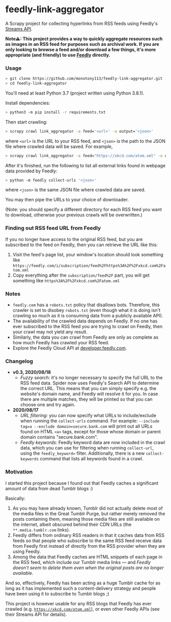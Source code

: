 # feedly-link-aggregator

A Scrapy project for collecting hyperlinks from RSS feeds using Feedly's [Streams API](https://developer.feedly.com/v3/streams/).

**Note⚠: This project provides a way to quickly aggregate resources such as images in an RSS feed for purposes such as archival work. If you are only looking to browse a feed and/or download a few things, it's more appropriate (and friendly) to use [Feedly](https://feedly.com) directly.**

### Usage

```bash
> git clone https://github.com/monotony113/feedly-link-aggregator.git
> cd feedly-link-aggregator
```

You'll need at least Python 3.7 (project written using Python 3.8.1).

Install dependencies:

```bash
> python3 -m pip install -r requirements.txt
```

Then start crawling:

```bash
> scrapy crawl link_aggregator -a feed='<url>' -a output='<json>'
```

where `<url>` is the URL to your RSS feed, and `<json>` is the path to the JSON file where crawled data will be saved.
For example, 

```bash
> scrapy crawl link_aggregator -a feed="https://xkcd.com/atom.xml" -a output=instance/xkcd.json
```

After it's finished, run the following to list all external links found in webpage data provided by Feedly:

```bash
> python -m feedly collect-urls '<json>'
```

where `<json>` is the same JSON file where crawled data are saved.

You may then pipe the URLs to your choice of downloader.

(Note: you should specify a different directory for each RSS feed you want to download, otherwise your previous crawls will be overwritten.)

### Finding out RSS feed URL from Feedly

If you no longer have access to the original RSS feed, but you are subscribed to the feed on Feedly, then you can retrieve the URL like this:

1. Visit the feed's page list, your window's location should look something like `https://feedly.com/i/subscription/feed%2Fhttps%3A%2F%2Fxkcd.com%2Fatom.xml`
2. Copy everything after the `subscription/feed%2F` part, you will get something like `https%3A%2F%2Fxkcd.com%2Fatom.xml`

### Notes

- `feedly.com` has a `robots.txt` policy that disallows bots. Therefore, this crawler is set to disobey `robots.txt` (even though
what it is doing isn't crawling so much as it is consuming data from a publicly available API).
- The availability of the crawled data depends on Feedly. If no one has ever subscribed to the RSS feed you are
trying to crawl on Feedly, then your crawl may not yield any result.
- Similarly, the data you can crawl from Feedly are only as complete as how much Feedly has crawled your RSS feed.
- Explore the Feedly Cloud API at [developer.feedly.com](https://developer.feedly.com).

### Changelog

- **v0.3, 2020/08/18**
    - _Fuzzy search:_ it's no longer necessary to specify the full URL to the RSS feed data. Spider now uses Feedly's Search API to
    determine the correct URL. This means that you can simply specify e.g. the website's domain name, and Feedly will resolve it for you.
    In case there are multiple matches, they will be printed so that you can choose one and try again.
- **2020/08/17**
    - _URL filtering:_ you can now specify what URLs to include/exclude when running the `collect-urls` command. For example: `--include tag=a --exclude domain=secure.bank.com` will print out all URLs found on HTML `<a>` tags, except for those whose domain or parent domain contains "secure.bank.com".
    - _Feedly keywords:_ Feedly keyword data are now included in the crawl data, which you can use for filtering when running `collect-url`, 
    using the `feedly_keyword=` filter. Additionally, there is a new `collect-keywords` command that lists all keywords found in a crawl.

### Motivation

I started this project because I found out that Feedly caches a significant amount of data from dead Tumblr blogs :)

Basically:

1. As you may have already known, Tumblr did not actually delete most of the media files in the Great Tumblr Purge, 
but rather merely removed the posts containing them, meaning those media files are still available on the internet, 
albeit obscured behind their CDN URLs (the `**.media.tumblr.com` links).
2. Feedly differs from ordinary RSS readers in that it caches data from RSS feeds so that people who subscribe to the same 
RSS feed receive data from Feedly first instead of directly from the RSS provider when they are using Feedly.
3. Among the data that Feedly caches are HTML snippets of each page in the RSS feed, which include our Tumblr media links
–– and _Feedly doesn't seem to delete them even when the original posts are no longer available._

And so, effectively, Feedly has been acting as a huge Tumblr cache for as long as it has implemented such
a content-delivery strategy and people have been using it to subscribe to Tumblr blogs ;)

This project is however usable for any RSS blogs that Feedly has ever crawled (e.g. [`https://xkcd.com/atom.xml`](https://xkcd.com/atom.xml)),
or even other Feedly APIs (see their Streams API for details).
